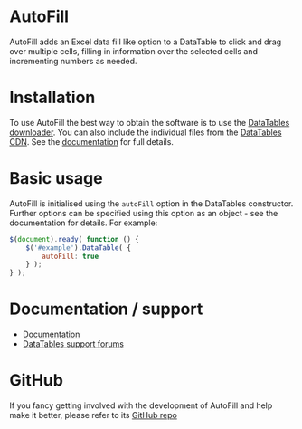 # AutoFill

AutoFill adds an Excel data fill like option to a DataTable to click and drag over multiple cells, filling in
information over the selected cells and incrementing numbers as needed.

# Installation

To use AutoFill the best way to obtain the software is to use the [DataTables downloader](//datatables.net/download).
You can also include the individual files from the [DataTables CDN](//cdn.datatables.net). See
the [documentation](http://datatables.net/extensions/autofill/) for full details.

# Basic usage

AutoFill is initialised using the `autoFill` option in the DataTables constructor. Further options can be specified
using this option as an object - see the documentation for details. For example:

```js
$(document).ready( function () {
    $('#example').DataTable( {
    	autoFill: true
    } );
} );
```

# Documentation / support

* [Documentation](https://datatables.net/extensions/autofill/)
* [DataTables support forums](http://datatables.net/forums)

# GitHub

If you fancy getting involved with the development of AutoFill and help make it better, please refer to
its [GitHub repo](https://github.com/DataTables/AutoFill)

